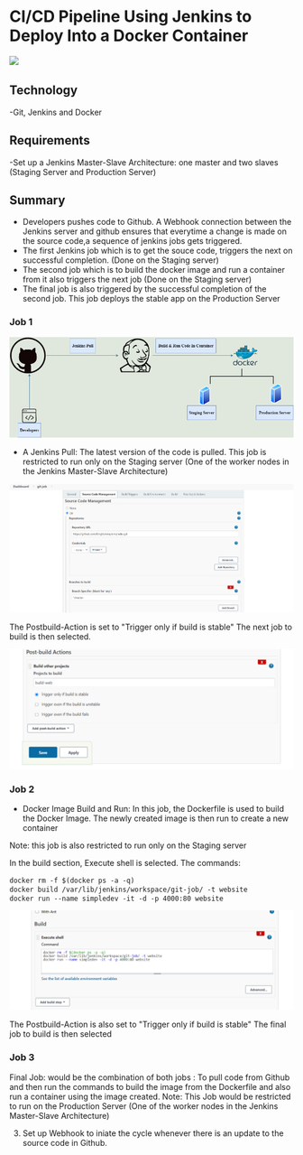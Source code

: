 # CI/CD Pipeline Using Jenkins to Deploy Into a Docker Container 

<img src="readmeImages/auto.PNG">

## Technology

-Git, Jenkins  and Docker

## Requirements 

-Set up a Jenkins Master-Slave Architecture: one master and two slaves (Staging Server and Production Server)

## Summary

- Developers pushes code to Github. A Webhook connection between the Jenkins server and github ensures that everytime a change is made on the source code,a sequence of jenkins jobs gets triggered. 
- The first Jenkins job which is to get the souce code, triggers the next on successful completion. (Done on the Staging server)
- The second job which is to build the docker image and run a container from it also triggers the next job (Done on the Staging server)
- The final job is also triggered by the successful completion of the second job. This job deploys the stable app on the Production Server

### Job 1

<img src="readmeImages/SimpleDev.png">

 - A Jenkins Pull: The latest version of the code is pulled. This job is restricted to run only on the Staging server (One of the worker nodes in the Jenkins Master-Slave Architecture)

<img src="readmeImages/first_job.PNG">

The Postbuild-Action is set to "Trigger only if build is stable" The next job to build is then selected.
 
<img src="readmeImages/post_build.PNG">

### Job 2

- Docker Image Build and Run: In this job, the Dockerfile is used to build the Docker Image. The newly created image is then run to create a new container

Note: this job is also restricted to run only on the Staging server

In the build section, Execute shell is selected. The commands:


```
docker rm -f $(docker ps -a -q)
docker build /var/lib/jenkins/workspace/git-job/ -t website
docker run --name simpledev -it -d -p 4000:80 website
```


<img src="readmeImages/execsh.PNG">


The Postbuild-Action is also set to "Trigger only if build is stable" The final job to build is then selected

### Job 3

Final Job: would be the combination of both jobs : To pull code from Github and then run the commands to build the image from the Dockerfile and also run a container using the image created.
Note: This Job would be restricted to run on the Production Server (One of the worker nodes in the Jenkins Master-Slave Architecture)

3. Set up Webhook to iniate the cycle whenever there is an update to the source code in Github.


